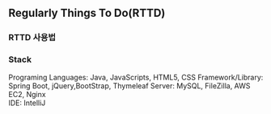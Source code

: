 ## Regularly Things To Do(RTTD)

### RTTD 사용법


### Stack
Programing Languages: Java, JavaScripts, HTML5, CSS
Framework/Library: Spring Boot, jQuery,BootStrap, Thymeleaf
Server: MySQL, FileZilla, AWS EC2, Nginx  
IDE: IntelliJ
